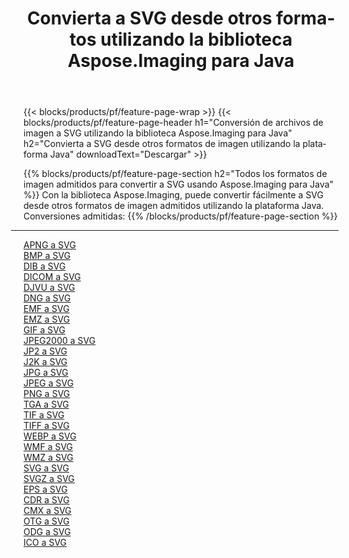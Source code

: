 ﻿---
title: Convierta a SVG desde otros formatos utilizando la biblioteca Aspose.Imaging para Java 
weight: 3920
url: /es/java/conversion/to/svg 
lang: es
langdirlevel: 2
locales: zh-hans,ja,it,ru,de,es,fr,nl,id,lt,pl,pt,vi,tr,ko,zh-hant,ar,hi,th,sv,cs,uk,he
description: Usando Aspose.Imaging puede convertir a SVG desde otros formatos usando Java
---

{{< blocks/products/pf/feature-page-wrap >}}
{{< blocks/products/pf/feature-page-header h1="Conversión de archivos de imagen a SVG utilizando la biblioteca Aspose.Imaging para Java" h2="Convierta a SVG desde otros formatos de imagen utilizando la plataforma Java" downloadText="Descargar" >}}


{{% blocks/products/pf/feature-page-section  h2="Todos los formatos de imagen admitidos para convertir a SVG usando Aspose.Imaging para Java" %}}
Con la biblioteca Aspose.Imaging, puede convertir fácilmente a SVG desde otros formatos de imagen admitidos utilizando la plataforma Java.
<br/>
Conversiones admitidas:
{{% /blocks/products/pf/feature-page-section %}}
<div class="container-fluid productfamilypage bg-gray">
    <div class="convertypes bg-gray agp-content section">
        <div class="container">
		<hr style="margin-left:-20px;"/>
		<div class="row other-converters">
		    <div class='col-md-2 other-converter remove-lp remove-rp'><a href="/imaging/es/java/conversion/apng-to-svg" >APNG a SVG</a></div>
<div class='col-md-2 other-converter remove-lp remove-rp'><a href="/imaging/es/java/conversion/bmp-to-svg" >BMP a SVG</a></div>
<div class='col-md-2 other-converter remove-lp remove-rp'><a href="/imaging/es/java/conversion/dib-to-svg" >DIB a SVG</a></div>
<div class='col-md-2 other-converter remove-lp remove-rp'><a href="/imaging/es/java/conversion/dicom-to-svg" >DICOM a SVG</a></div>
<div class='col-md-2 other-converter remove-lp remove-rp'><a href="/imaging/es/java/conversion/djvu-to-svg" >DJVU a SVG</a></div>
<div class='col-md-2 other-converter remove-lp remove-rp'><a href="/imaging/es/java/conversion/dng-to-svg" >DNG a SVG</a></div>
<div class='col-md-2 other-converter remove-lp remove-rp'><a href="/imaging/es/java/conversion/emf-to-svg" >EMF a SVG</a></div>
<div class='col-md-2 other-converter remove-lp remove-rp'><a href="/imaging/es/java/conversion/emz-to-svg" >EMZ a SVG</a></div>
<div class='col-md-2 other-converter remove-lp remove-rp'><a href="/imaging/es/java/conversion/gif-to-svg" >GIF a SVG</a></div>
<div class='col-md-2 other-converter remove-lp remove-rp'><a href="/imaging/es/java/conversion/jpeg2000-to-svg" >JPEG2000 a SVG</a></div>
<div class='col-md-2 other-converter remove-lp remove-rp'><a href="/imaging/es/java/conversion/jp2-to-svg" >JP2 a SVG</a></div>
<div class='col-md-2 other-converter remove-lp remove-rp'><a href="/imaging/es/java/conversion/j2k-to-svg" >J2K a SVG</a></div>
<div class='col-md-2 other-converter remove-lp remove-rp'><a href="/imaging/es/java/conversion/jpg-to-svg" >JPG a SVG</a></div>
<div class='col-md-2 other-converter remove-lp remove-rp'><a href="/imaging/es/java/conversion/jpeg-to-svg" >JPEG a SVG</a></div>
<div class='col-md-2 other-converter remove-lp remove-rp'><a href="/imaging/es/java/conversion/png-to-svg" >PNG a SVG</a></div>
<div class='col-md-2 other-converter remove-lp remove-rp'><a href="/imaging/es/java/conversion/tga-to-svg" >TGA a SVG</a></div>
<div class='col-md-2 other-converter remove-lp remove-rp'><a href="/imaging/es/java/conversion/tif-to-svg" >TIF a SVG</a></div>
<div class='col-md-2 other-converter remove-lp remove-rp'><a href="/imaging/es/java/conversion/tiff-to-svg" >TIFF a SVG</a></div>
<div class='col-md-2 other-converter remove-lp remove-rp'><a href="/imaging/es/java/conversion/webp-to-svg" >WEBP a SVG</a></div>
<div class='col-md-2 other-converter remove-lp remove-rp'><a href="/imaging/es/java/conversion/wmf-to-svg" >WMF a SVG</a></div>
<div class='col-md-2 other-converter remove-lp remove-rp'><a href="/imaging/es/java/conversion/wmz-to-svg" >WMZ a SVG</a></div>
<div class='col-md-2 other-converter remove-lp remove-rp'><a href="/imaging/es/java/conversion/svg-to-svg" >SVG a SVG</a></div>
<div class='col-md-2 other-converter remove-lp remove-rp'><a href="/imaging/es/java/conversion/svgz-to-svg" >SVGZ a SVG</a></div>
<div class='col-md-2 other-converter remove-lp remove-rp'><a href="/imaging/es/java/conversion/eps-to-svg" >EPS a SVG</a></div>
<div class='col-md-2 other-converter remove-lp remove-rp'><a href="/imaging/es/java/conversion/cdr-to-svg" >CDR a SVG</a></div>
<div class='col-md-2 other-converter remove-lp remove-rp'><a href="/imaging/es/java/conversion/cmx-to-svg" >CMX a SVG</a></div>
<div class='col-md-2 other-converter remove-lp remove-rp'><a href="/imaging/es/java/conversion/otg-to-svg" >OTG a SVG</a></div>
<div class='col-md-2 other-converter remove-lp remove-rp'><a href="/imaging/es/java/conversion/odg-to-svg" >ODG a SVG</a></div>
<div class='col-md-2 other-converter remove-lp remove-rp'><a href="/imaging/es/java/conversion/ico-to-svg" >ICO a SVG</a></div>
                </div>
        </div>
    </div>
</div>
<br/>

